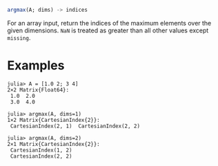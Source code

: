 ```julia
argmax(A; dims) -> indices
```

For an array input, return the indices of the maximum elements over the given dimensions. `NaN` is treated as greater than all other values except `missing`.

# Examples

```jldoctest
julia> A = [1.0 2; 3 4]
2×2 Matrix{Float64}:
 1.0  2.0
 3.0  4.0

julia> argmax(A, dims=1)
1×2 Matrix{CartesianIndex{2}}:
 CartesianIndex(2, 1)  CartesianIndex(2, 2)

julia> argmax(A, dims=2)
2×1 Matrix{CartesianIndex{2}}:
 CartesianIndex(1, 2)
 CartesianIndex(2, 2)
```
